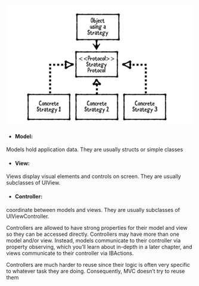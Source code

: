 ![alt text](https://github.com/FuzzyBuckBeak/DesignPatterns/blob/master/stratergyPattern/stratergyPattern/stratergyPattern/Contents/stratergyPattern.png?raw=true)

- #### Model:
Models hold application data. They are usually structs or simple classes

- #### View:
Views display visual elements and controls on screen. They are usually subclasses of UIView.

- #### Controller:
coordinate between models and views. They are usually subclasses of UIViewController.

Controllers are allowed to have strong properties for their model and view so they can be accessed directly. 
Controllers may have more than one model and/or view. Instead, models communicate to their controller via property observing, which you’ll learn about in-depth in a later chapter,
and views communicate to their controller via IBActions.

Controllers are much harder to reuse since their logic is often very specific to whatever task they are doing. 
Consequently, MVC doesn’t try to reuse them

